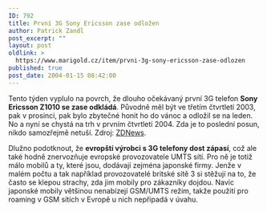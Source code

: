 ```yaml
---
ID: 792
title: První 3G Sony Ericsson zase odložen
author: Patrick Zandl
post_excerpt: ""
layout: post
oldlink: >
  https://www.marigold.cz/item/prvni-3g-sony-ericsson-zase-odlozen
published: true
post_date: 2004-01-15 08:42:00
---
```

<p>
Tento týden vyplulo na povrch, že dlouho očekávaný první 3G telefon <STRONG>Sony Ericsson Z1010 se zase odkládá</STRONG>. Původně měl být ve třetím čtvrtletí 2003, pak v prosinci, pak bylo zbytečné honit ho do vánoc a odložil se na leden. No a nyní se chystá na trh v prvním čtvrtletí 2004. Zda je to poslední posun, nikdo samozřejmě netuší. Zdroj: <A href="http://news.zdnet.co.uk/communications/3ggprs/0,39020339,39119088,00.htm" target=_blank>ZDNews</A>.</p>

<p>
Dlužno podotknout, že <STRONG>evropští výrobci s 3G telefony dost zápasí</STRONG>, což ale také hodně znervozňuje evropské provozovatele UMTS sítí. Pro ně je totiž málo mobilů a ty, které jsou, dodávají zejména japonské firmy. Jenže v malém počtu a tak například provozovatelé britské sítě 3 si stěžují na to, že často se klepou strachy, zda jim mobily pro zákazníky dojdou. Navíc japonské mobily většinou nenabízejí GSM/UMTS režim, takže použití pro roaming v GSM sítích v Evropě u nich nepřipadá v úvahu. </p>
